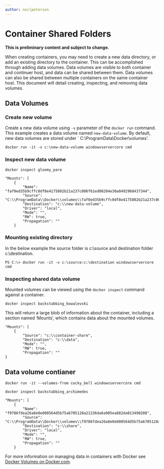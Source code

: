```yaml
---
author: neilpeterson
---
```


# Container Shared Folders

**This is preliminary content and subject to change.** 

When creating containers, you may need to create a new data directory, or add an existing directory to the container. This can be accomplished through adding data volumes. Data volumes are visible to both container and continuer host, and data can be shared between them. Data volumes can also be shared between multiple containers on the same container host. 
This document will detail creating, inspecting, and removing data volumes.

## Data Volumes

### Create new volume

Create a new data volume using `-v` parameter of the `docker run` command. This example creates a data volume named `new-data-volume`. By default, new data volumes are stored under ` C:\ProgramData\Docker\volumes’.

```none
docker run -it -v c:\new-data-volume windowsservercore cmd
```

### Inspect new data volume

```none
docker inspect gloomy_pare
````

````none
"Mounts": [
    {
        "Name": "faf0ed35b9cffc0df8e4175802b21a237c006f61ed00204e30a0492960437344",
        "Source": "C:\\ProgramData\\Docker\\volumes\\faf0ed35b9cffc0df8e4175802b21a237c006f61ed00204e30a0492960437344\\_data",
        "Destination": "c:\\new-data-volume",
        "Driver": "local",
        "Mode": "",
        "RW": true,
        "Propagation": ""
    }
````

### Mounting existing directory

In the below example the source folder is c:\source and destination folder c:\destination.

```none
PS C:\> docker run -it -v c:\source:c:\destination windowsservercore cmd
```

### Inspecting shared data volume

Mounted volumes can be viewed using the `docker inspect` command against a container.

```none
docker inspect backstabbing_kowalevski
```

This will return a large blob of information about the container, including a section named ‘Mounts’, which contains data about the mounted volumes.

```none
"Mounts": [
    {
        "Source": "c:\\container-share",
        "Destination": "c:\\data",
        "Mode": "",
        "RW": true,
        "Propagation": ""
}
````

## Data volume contianer

```none
docker run -it --volumes-from cocky_bell windowsservercore cmd
```

```none
docker inspect backstabbing_archimedes
```

```none
"Mounts": [
    {
        "Name": "f9786fdea26a8e0e800564d5b75a6705128a21236da6a905ea882da013490208",
        "Source": "C:\\ProgramData\\Docker\\volumes\\f9786fdea26a8e0e800564d5b75a6705128a21236da6a905ea882da013490208\\_data",
        "Destination": "c:\\share",
        "Driver": "local",
        "Mode": "",
        "RW": true,
        "Propagation": ""
    }
```


For more information on managing data in containers with Docker see [Docker Volumes on Docker.com](https://docs.docker.com/userguide/dockervolumes/).